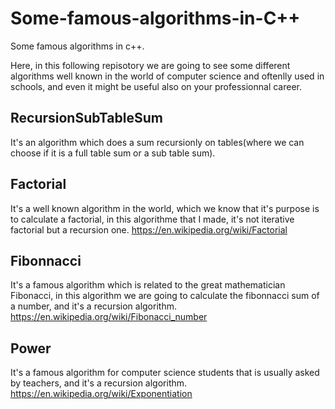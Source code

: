 # Some-famous-algorithms-in-C++
Some famous algorithms in c++.

Here, in this following repisotory we are going to see some different algorithms well known in the world of computer science and oftenlly used in schools, and even it might be useful also on your professionnal career.

## RecursionSubTableSum
It's an algorithm which does a sum recursionly on tables(where we can choose if it is a full table sum or a sub table sum).

## Factorial
It's a well known algorithm in the world, which we know that it's purpose is to calculate a factorial, in this algorithme that I made, it's not iterative factorial but a recursion one.
https://en.wikipedia.org/wiki/Factorial

## Fibonnacci
It's a famous algorithm which is related to the great mathematician Fibonacci, in this algorithm we are going to calculate the fibonnacci sum of a number, and it's a recursion algorithm.
https://en.wikipedia.org/wiki/Fibonacci_number

## Power
It's a famous algorithm for computer science students that is usually asked by teachers, and it's a recursion algorithm.
https://en.wikipedia.org/wiki/Exponentiation